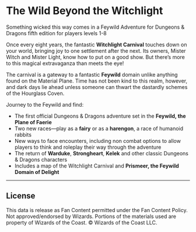 # The Wild Beyond the Witchlight

Something wicked this way comes in a Feywild Adventure for Dungeons & Dragons fifth edition for players levels 1-8 

Once every eight years, the fantastic **Witchlight Carnival** touches down on your world, bringing joy to one settlement after the next. Its owners, Mister Witch and Mister Light, know how to put on a good show. But there’s more to this magical extravaganza than meets the eye! 

The carnival is a gateway to a fantastic **Feywild** domain unlike anything found on the Material Plane. Time has not been kind to this realm, however, and dark days lie ahead unless someone can thwart the dastardly schemes of the Hourglass Coven. 

Journey to the Feywild and find: 

* The first official Dungeons & Dragons adventure set in the **Feywild, the Plane of Faerie**
* Two new races—play as a **fairy** or as a **harengon**, a race of humanoid rabbits
* New ways to face encounters, including non combat options to allow players to think and roleplay their way through the adventure
* The return of **Warduke**, **Strongheart**, **Kelek** and other classic Dungeons & Dragons characters
* Includes a map of the Witchlight Carnival and **Prismeer, the Feywild Domain of Delight**

---

## License

This data is release as Fan Content permitted under the Fan Content Policy. Not approved/endorsed by Wizards. Portions of the materials used are property of Wizards of the Coast. © Wizards of the Coast LLC.
